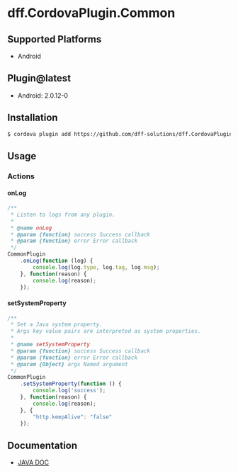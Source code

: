 # dff.CordovaPlugin.Common

## Supported Platforms
  * Android
  
  ## Plugin@latest
  
  - Android: 2.0.12-0

## Installation

```sh
$ cordova plugin add https://github.com/dff-solutions/dff.CordovaPlugin.Common.git
```
## Usage

### Actions

#### onLog
```js
/**
 * Listen to logs from any plugin.
 *
 * @name onLog
 * @param {function} success Success callback
 * @param {function} error Error callback
 */
CommonPlugin
    .onLog(function (log) {
        console.log(log.type, log.tag, log.msg);
    }, function(reason) {
        console.log(reason);
    });
```

#### setSystemProperty
```js
/**
 * Set a Java system property.
 * Args key value pairs are interpreted as system properties.
 *
 * @name setSystemProperty
 * @param {function} success Success callback
 * @param {function} error Error callback
 * @param {Object} args Named argument
 */
CommonPlugin
    .setSystemProperty(function () {
        console.log('success');
    }, function(reason) {
        console.log(reason);
    }, {
        "http.keepAlive": "false"
    });
```

## Documentation
- <a href="https://dff-solutions.github.io/dff.CordovaPlugin.Common/" target="_blank" >JAVA DOC</a>
